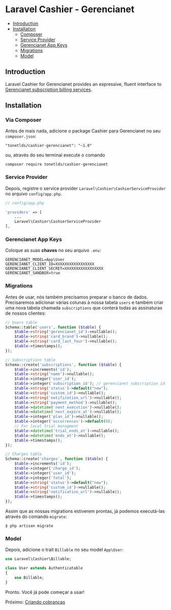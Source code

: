 # Laravel Cashier - Gerencianet

- [Introduction](#introduction)    
- [Installation](#installation)
    - [Composer](#composer)
    - [Service Provider](#service_provider)
    - [Gerencianet App Keys](#app_keys)
    - [Migrations](#migrations)
    - [Model](#model)

<a name="introduction"></a>
## Introduction

Laravel Cashier for Gerencianet provides an expressive, fluent interface to [Gerencianet subscription billing services](https://gerencianet.com.br/solucoes/assinaturas/).
 
<a name="installation"></a>
## Installation

<a name="composer"></a>
### Via Composer

Antes de mais nada, adicione o package Cashier para Gerencianet no seu ```composer.json```:

    "tonetlds/cashier-gerencianet": "~1.0" 

ou, através do seu terminal execute o comando 
    
    composer require tonetlds/cashier-gerencianet

<a name="service_provider"></a>
### Service Provider

Depois, registre o service provider `Laravel\Cashier\CashierServiceProvider` no arquivo ```config/app.php```.
```php
// config/app.php

'providers' => [
    ...
    Laravel\Cashier\CashierServiceProvider
],
``` 

<a name="app_keys"></a>
### Gerencianet App Keys

Coloque as suas **chaves** no seu arquivo ```.env```:

    GERENCIANET_MODEL=App\User
    GERENCIANET_CLIENT_ID=XXXXXXXXXXXXXXXXX
    GERENCIANET_CLIENT_SECRET=XXXXXXXXXXXXXXXXX
    GERENCIANET_SANDBOX=true


<a name="migrations"></a>
### Migrations

Antes de usar, nós também precisamos preparar o banco de dados.
Precisaremos adicionar várias colunas à nossa tabela `users` e também criar uma nova tabela chamada `subscriptions` que conterá todas as assinaturas de nossos clientes:

```php    
// Users table
Schema::table('users', function ($table) {            
    $table->string('gerencianet_id')->nullable();
    $table->string('card_brand')->nullable();
    $table->string('card_last_four')->nullable();
    $table->timestamps();
});

// Subscriptions table
Schema::create('subscriptions', function ($table) {
    $table->increments('id');
    $table->string('name')->nullable();
    $table->integer('user_id');  
    $table->integer('subscription_id'); // gerencianet subscription id
    $table->string('status')->default("new");
    $table->string('custom_id')->nullable();
    $table->string('notification_url')->nullable();
    $table->string('payment_method')->nullable();
    $table->datetime('next_execution')->nullable();
    $table->datetime('next_expire_at')->nullable();
    $table->integer('plan_id')->nullable();
    $table->integer('occurrences')->default(0);
    // For local trial managment
    $table->datetime('trial_ends_at')->nullable();
    $table->datetime('ends_at')->nullable();
    $table->timestamps();  
});

// Charges table
Schema::create('charges', function ($table) {
    $table->increments('id');
    $table->integer('charge_id');
    $table->integer('user_id');  
    $table->integer('total');  
    $table->string('status')->default("new");
    $table->string('custom_id')->nullable();
    $table->string('notification_url')->nullable();
    $table->timestamps();  
});
```

Assim que as nossas migrations estiverem prontas, já podemos executá-las através do comando `migrate`:

    $ php artisan migrate

<a name="model"></a>
### Model

Depois, adicione o trait `Billable` no seu model `App\User`:

```php
use Laravel\Cashier\Billable;

class User extends Authenticatable
{
    use Billable;
}
```

Pronto. Você já pode começar a usar!

Próximo: [Criando cobranças](/docs/{{version}}/charge)